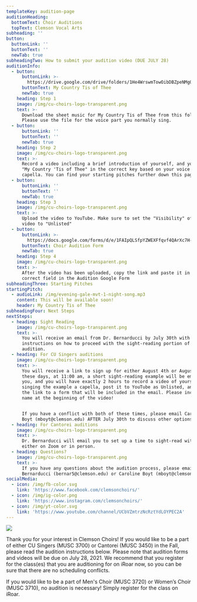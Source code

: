 ```yaml
---
templateKey: audition-page
auditionHeading:
  bottomText: Choir Auditions
  topText: Clemson Vocal Arts
subheading: ''
button:
  buttonLink: ''
  buttonText: ''
  newTab: true
subheadingTwo: How to submit your audition video (DUE JULY 28)
auditionInfo:
  - button:
      buttonLink: >-
        https://drive.google.com/drive/folders/1He4WrswmTowOibDBZpeNMgQwzEK9f2Am?usp=sharing
      buttonText: My Country Tis of Thee
      newTab: true
    heading: Step 1
    image: /img/cu-choirs-logo-transparent.png
    text: >-
      Download the sheet music for My Country Tis of Thee from this folder.
      Please use the file for the voice part you normally sing.
  - button:
      buttonLink: ''
      buttonText: ''
      newTab: true
    heading: Step 2
    image: /img/cu-choirs-logo-transparent.png
    text: >-
      Record a video including a brief introduction of yourself, and you singing
      "My Country 'Tis of Thee" in the correct key based on your voice part, a
      capella. You can find your starting pitches further down this page.
  - button:
      buttonLink: ''
      buttonText: ''
      newTab: true
    heading: Step 3
    image: /img/cu-choirs-logo-transparent.png
    text: >-
      Upload the video to YouTube. Make sure to set the "Visibility" of the
      video to "Unlisted"
  - button:
      buttonLink: >-
        https://docs.google.com/forms/d/e/1FAIpQLSfpYZWEXFfqvf4QArXc7H-kcM4skMOW4gkfybq3knt4Ifn3vg/viewform?usp=sf_link
      buttonText: Choir Audition Form
      newTab: true
    heading: Step 4
    image: /img/cu-choirs-logo-transparent.png
    text: >-
      After the video has been uploaded, copy the link and paste it in the
      correct field in the Audition Google Form
subheadingThree: Starting Pitches
startingPitch:
  - audioLink: /img/evening-gale-mvt-1-night-song.mp3
    content: This will be available soon!
    header: My Country Tis of Thee
subheadingFour: Next Steps
nextSteps:
  - heading: Sight Reading
    image: /img/cu-choirs-logo-transparent.png
    text: >-
      You will receive an email from Dr. Bernarducci by July 30th with
      instructions on how to proceed with the sight-reading portion of your
      audition. 
  - heading: For CU Singers auditions
    image: /img/cu-choirs-logo-transparent.png
    text: >-
      You will receive a link to sign up for either August 4th or August 9th. On
      these days, at 11:00 am, a short sight-reading example will be emailed to
      you, and you will have exactly 2 hours to record a video of yourself
      singing the example a capella, post it to YouTube as Unlisted, and submit
      the link to a form that will be included in the email. Please include your
      name at the beginning of the video!


      If you have a conflict with both of these times, please email Caroline
      Boyt (mboyt@clemson.edu) AFTER July 30th to discuss other options.
  - heading: For Cantorei auditions
    image: /img/cu-choirs-logo-transparent.png
    text: >-
      Dr. Bernarducci will email you to set up a time to sight-read with him
      either on Zoom or in person.
  - heading: Questions?
    image: /img/cu-choirs-logo-transparent.png
    text: >-
      If you have any questions about the audition process, please email Dr.
      Bernarducci (bernar5@clemson.edu) or Caroline Boyt (mboyt@clemson.edu).
socialMedia:
  - icon: /img/fb-color.svg
    link: 'https://www.facebook.com/clemsonchoirs/'
  - icon: /img/ig-color.png
    link: 'https://www.instagram.com/clemsonchoirs/'
  - icon: /img/yt-color.svg
    link: 'https://www.youtube.com/channel/UCbVZmtrzNcRztYdLOYPEC2A'
---
```

![](/img/level3-clemsonuniversitychoirs_rgb_collegeof-codip.jpg)

Thank you for your interest in Clemson Choirs! If you would like to be a part of either CU Singers (MUSC 3700) or Cantorei (MUSC 3450) in the Fall, please read the audition instructions below. Please note that audition forms and videos will be due on July 28, 2021. We recommend that you register for the class(es) that you are auditioning for on iRoar now, so you can be sure that there are no scheduling conflicts.

If you would like to be a part of Men's Choir (MUSC 3720) or Women’s Choir (MUSC 3710), no audition is necessary! Simply register for the class on iRoar.
